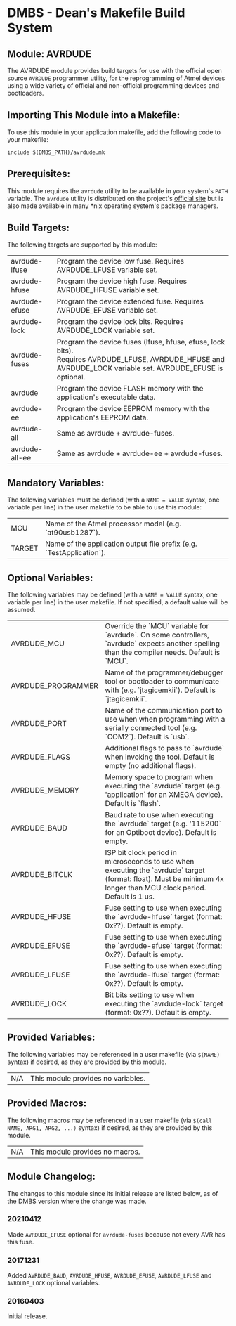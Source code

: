 DMBS - Dean's Makefile Build System
===================================


Module: AVRDUDE
-----------------

The AVRDUDE module provides build targets for use with the official
open source `AVRDUDE` programmer utility, for the reprogramming of Atmel devices
using a wide variety of official and non-official programming devices and
bootloaders.

## Importing This Module into a Makefile:

To use this module in your application makefile, add the following code to your
makefile:

    include $(DMBS_PATH)/avrdude.mk

## Prerequisites:

This module requires the `avrdude` utility to be available in your
system's `PATH` variable. The `avrdude` utility is distributed on the project's
[official site](https://savannah.nongnu.org/projects/avrdude) but is also
made available in many *nix operating system's package managers.

## Build Targets:

The following targets are supported by this module:

<table>
 <tbody>
   <tr>
    <td>avrdude-lfuse</td>
    <td>Program the device low fuse. Requires AVRDUDE_LFUSE variable set.</td>
   </tr>
   <tr>
    <td>avrdude-hfuse</td>
    <td>Program the device high fuse. Requires AVRDUDE_HFUSE variable set.</td>
   </tr>
   <tr>
    <td>avrdude-efuse</td>
    <td>Program the device extended fuse. Requires AVRDUDE_EFUSE variable set.</td>
   </tr>
   <tr>
    <td>avrdude-lock</td>
    <td>Program the device lock bits. Requires AVRDUDE_LOCK variable set.</td>
   </tr>
   <tr>
    <td>avrdude-fuses</td>
    <td>
     Program the device fuses (lfuse, hfuse, efuse, lock bits).<br>
     Requires AVRDUDE_LFUSE, AVRDUDE_HFUSE and AVRDUDE_LOCK variable set. AVRDUDE_EFUSE is optional.
    </td>
   </tr>
   <tr>
    <td>avrdude</td>
    <td>Program the device FLASH memory with the application's executable data.</td>
   </tr>
   <tr>
    <td>avrdude-ee</td>
    <td>Program the device EEPROM memory with the application's EEPROM data.</td>
   </tr>
   <tr>
    <td>avrdude-all</td>
    <td>Same as avrdude + avrdude-fuses.</td>
   </tr>
   <tr>
    <td>avrdude-all-ee</td>
    <td>Same as avrdude + avrdude-ee + avrdude-fuses.</td>
   </tr>
 </tbody>
</table>

## Mandatory Variables:

The following variables must be defined (with a `NAME = VALUE` syntax, one
variable per line) in the user makefile to be able to use this module:

<table>
 <tbody>
   <tr>
    <td>MCU</td>
    <td>Name of the Atmel processor model (e.g. `at90usb1287`).</td>
   </tr>
   <tr>
    <td>TARGET</td>
    <td>Name of the application output file prefix (e.g. `TestApplication`).</td>
   </tr>
 </tbody>
</table>

## Optional Variables:

The following variables may be defined (with a `NAME = VALUE` syntax, one
variable per line) in the user makefile. If not specified, a default value will
be assumed.

<table>
 <tbody>
   <tr>
    <td>AVRDUDE_MCU</td>
    <td>Override the `MCU` variable for `avrdude`. On some controllers, `avrdude` expects another spelling than the compiler needs. Default is `MCU`.</td>
   </tr>
   <tr>
    <td>AVRDUDE_PROGRAMMER</td>
    <td>Name of the programmer/debugger tool or bootloader to communicate with (e.g. `jtagicemkii`). Default is `jtagicemkii`.</td>
   </tr>
   <tr>
    <td>AVRDUDE_PORT</td>
    <td>Name of the communication port to use when when programming with a serially connected tool (e.g. `COM2`). Default is `usb`.</td>
   </tr>
   <tr>
    <td>AVRDUDE_FLAGS</td>
    <td>Additional flags to pass to `avrdude` when invoking the tool. Default is empty (no additional flags).</td>
   </tr>
   <tr>
    <td>AVRDUDE_MEMORY</td>
    <td>Memory space to program when executing the `avrdude` target (e.g. 'application` for an XMEGA device). Default is `flash`.</td>
   </tr>
   <tr>
    <td>AVRDUDE_BAUD</td>
    <td>Baud rate to use when executing the `avrdude` target (e.g. '115200` for an Optiboot device). Default is empty.</td>
   </tr>
   <tr>
    <td>AVRDUDE_BITCLK</td>
    <td>ISP bit clock period in microseconds to use when executing the `avrdude` target (format: float). Must be minimum 4x longer than MCU clock period. Default is 1 us.</td>
   </tr>
   <tr>
    <td>AVRDUDE_HFUSE</td>
    <td>Fuse setting to use when executing the `avrdude-hfuse` target (format: 0x??). Default is empty.</td>
   </tr>
   <tr>
    <td>AVRDUDE_EFUSE</td>
    <td>Fuse setting to use when executing the `avrdude-efuse` target (format: 0x??). Default is empty.</td>
   </tr>
   <tr>
    <td>AVRDUDE_LFUSE</td>
    <td>Fuse setting to use when executing the `avrdude-lfuse` target (format: 0x??). Default is empty.</td>
   </tr>
   <tr>
    <td>AVRDUDE_LOCK</td>
    <td>Bit bits setting to use when executing the `avrdude-lock` target (format: 0x??). Default is empty.</td>
   </tr>
 </tbody>
</table>

## Provided Variables:

The following variables may be referenced in a user makefile (via `$(NAME)`
syntax) if desired, as they are provided by this module.

<table>
 <tbody>
   <tr>
    <td>N/A</td>
    <td>This module provides no variables.</td>
   </tr>
 </tbody>
</table>

## Provided Macros:

The following macros may be referenced in a user makefile (via
`$(call NAME, ARG1, ARG2, ...)` syntax) if desired, as they are provided by
this module.

<table>
 <tbody>
   <tr>
    <td>N/A</td>
    <td>This module provides no macros.</td>
   </tr>
 </tbody>
</table>

## Module Changelog:

The changes to this module since its initial release are listed below, as of the
DMBS version where the change was made.

### 20210412
Made `AVRDUDE_EFUSE` optional for `avrdude-fuses` because not every AVR has this fuse.

### 20171231
Added `AVRDUDE_BAUD`, `AVRDUDE_HFUSE`, `AVRDUDE_EFUSE`, `AVRDUDE_LFUSE` and
`AVRDUDE_LOCK` optional variables.

### 20160403
Initial release.
